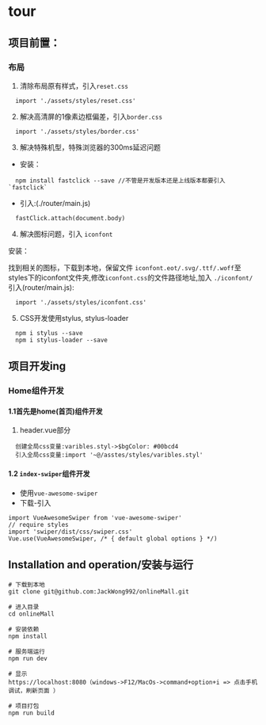 # tour

## 项目前置：<br>
### 布局<br>
1. 清除布局原有样式，引入`reset.css`<br>
```
  import './assets/styles/reset.css'
```
2. 解决高清屏的1像素边框偏差，引入`border.css`<br>
```
  import './assets/styles/border.css'
```
3. 解决特殊机型，特殊浏览器的300ms延迟问题<br>

* 安装：
```
  npm install fastclick --save //不管是开发版本还是上线版本都要引入`fastclick`
```

* 引入:(./router/main.js)
```
  fastClick.attach(document.body)
```
4. 解决图标问题，引入 `iconfont`<br>

安装：<br>

找到相关的图标，下载到本地，保留文件 `iconfont.eot/.svg/.ttf/.woff`至styles下的iconfont文件夹,修改`iconfont.css`的文件路径地址,加入 `./iconfont/ `<br>
引入(router/main.js):<br>
```
  import './assets/styles/iconfont.css'
```
5. CSS开发使用stylus, stylus-loader
```
  npm i stylus --save
  npm i stylus-loader --save
```

## 项目开发ing<br>
### Home组件开发
#### 1.1首先是home(首页)组件开发<br>
1. header.vue部分<br>
```
  创建全局css变量:varibles.styl->$bgColor: #00bcd4
  引入全局css变量:import '~@/asstes/styles/varibles.styl'

```
#### 1.2 `index-swiper`组件开发
* 使用`vue-awesome-swiper`<br>
* 下载-引入<br>
```
import VueAwesomeSwiper from 'vue-awesome-swiper'
// require styles
import 'swiper/dist/css/swiper.css'
Vue.use(VueAwesomeSwiper, /* { default global options } */)
``` 
## Installation and operation/安装与运行
```
# 下载到本地
git clone git@github.com:JackWong992/onlineMall.git

# 进入目录
cd onlineMall

# 安装依赖
npm install

# 服务端运行
npm run dev

# 显示
https://localhost:8080（windows->F12/MacOs->command+option+i => 点击手机调试，刷新页面 ）

# 项目打包
npm run build
```